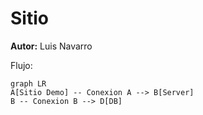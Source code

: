 # Sitio 

**Autor:** Luis Navarro


Flujo:

```mermaid
graph LR
A[Sitio Demo] -- Conexion A --> B[Server]
B -- Conexion B --> D[DB]
```